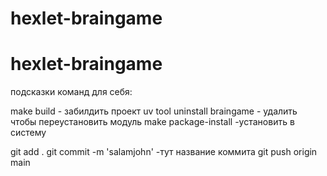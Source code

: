 # hexlet-braingame
# hexlet-braingame
подсказки команд для себя:

make build - забилдить проект
uv tool uninstall braingame - удалить чтобы переустановить модуль
make package-install -установить в систему

git add .
git commit -m 'salamjohn' -тут название коммита
git push origin main 